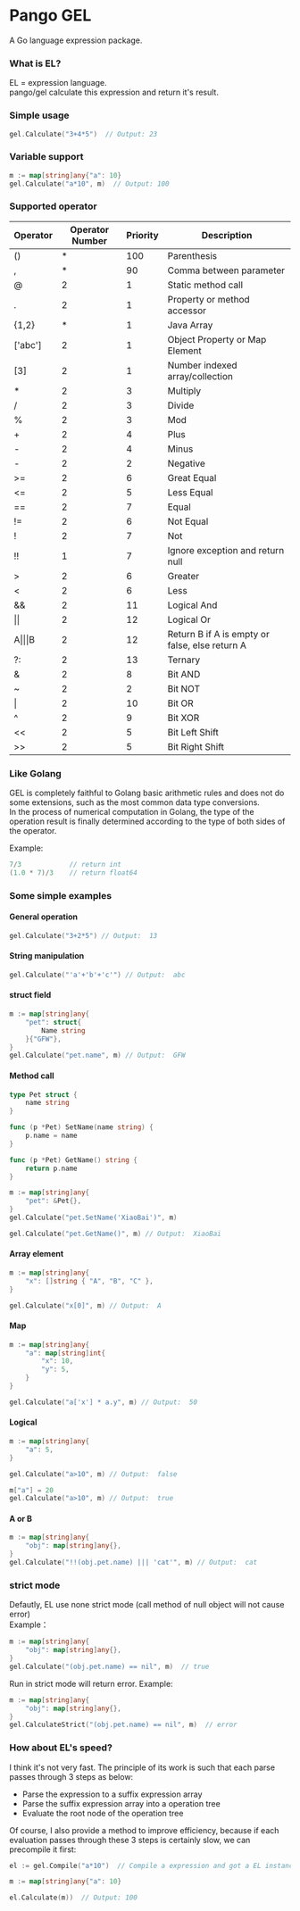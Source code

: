  Pango GEL
=====================================================================

A Go language expression package.

### What is EL?
EL = expression language.  
pango/gel calculate this expression and return it's result.


### Simple usage
```go
gel.Calculate("3+4*5")  // Output: 23
```

### Variable support
```go
m := map[string]any{"a": 10}
gel.Calculate("a*10", m)  // Output: 100 
```

### Supported operator

 | Operator | Operator Number | Priority | Description |
 |----------|-----------------|----------|-------------|
 | ()       |  \*             | 100      | Parenthesis |
 | ,        |  \*             | 90       | Comma between parameter |
 | @        |  2              | 1        | Static method call |
 | .        |  2              | 1        | Property or method accessor |
 | {1,2}    |  \*             | 1        | Java Array |
 | ['abc']  |  2              | 1        | Object Property or Map Element |
 | [3]      |  2              | 1        | Number indexed array/collection |
 | \*       |  2              | 3        | Multiply |
 | /        |  2              | 3        | Divide   |
 | %        |  2              | 3        | Mod      |
 | +        |  2              | 4        | Plus      |
 | -        |  2              | 4        | Minus     |
 | -        |  2              | 2        | Negative  |
 | >=       |  2              | 6        | Great Equal   |
 | <=       |  2              | 5        | Less Equal   |
 | ==       |  2              | 7        | Equal      |
 | !=       |  2              | 6        | Not Equal    |
 | !        |  2              | 7        | Not        |
 | !!       |  1              | 7        | Ignore exception and return null |
 | >        |  2              | 6        | Greater   |
 | <        |  2              | 6        | Less      |
 | &&       |  2              | 11       | Logical And |
 | \|\|     |  2              | 12       | Logical Or    |
 | A\|\|\|B |  2              | 12       | Return B if A is empty or false, else return A |
 | ?:       |  2              | 13       | Ternary   |
 | &        |  2              | 8        | Bit AND  |
 | ~        |  2              | 2        | Bit NOT  |
 | \|       |  2              | 10       | Bit OR  |
 | ^        |  2              | 9        | Bit XOR |
 | <<       |  2              | 5        | Bit Left Shift |
 | >>       |  2              | 5        | Bit Right Shift |


### Like Golang

GEL is completely faithful to Golang basic arithmetic rules and does not do some extensions, such as the most common data type conversions.  
In the process of numerical computation in Golang, the type of the operation result is finally determined according to the type of both sides of the operator.

Example:  

```go
7/3            // return int
(1.0 * 7)/3    // return float64
```

### Some simple examples
#### General operation

```go
gel.Calculate("3+2*5") // Output:  13
```

#### String manipulation
```go
gel.Calculate("'a'+'b'+'c'") // Output:  abc
```

#### struct field
```go
m := map[string]any{
	"pet": struct{
		Name string
	}{"GFW"},
}
gel.Calculate("pet.name", m) // Output:  GFW
```

#### Method call
```go
type Pet struct {
	name string
}

func (p *Pet) SetName(name string) {
	p.name = name
}

func (p *Pet) GetName() string {
	return p.name
}

m := map[string]any{
	"pet": &Pet{},
}
gel.Calculate("pet.SetName('XiaoBai')", m)

gel.Calculate("pet.GetName()", m) // Output:  XiaoBai
```

#### Array element
```go
m := map[string]any{
	"x": []string { "A", "B", "C" },
}

gel.Calculate("x[0]", m) // Output:  A
```

#### Map
```go
m := map[string]any{
	"a": map[string]int{
		"x": 10,
		"y": 5,
	}
}

gel.Calculate("a['x'] * a.y", m) // Output:  50
```

#### Logical
```go
m := map[string]any{
	"a": 5,
}

gel.Calculate("a>10", m) // Output:  false

m["a"] = 20
gel.Calculate("a>10", m) // Output:  true
```

#### A or B
```go
m := map[string]any{
	"obj": map[string]any{},
}
gel.Calculate("!!(obj.pet.name) ||| 'cat'", m) // Output:  cat
```

### strict mode
Defautly, EL use none strict mode (call method of null object will not cause error)  
Example：  
```go
m := map[string]any{
	"obj": map[string]any{},
}
gel.Calculate("(obj.pet.name) == nil", m)  // true
```

Run in strict mode will return error.
Example:  
```go
m := map[string]any{
	"obj": map[string]any{},
}
gel.CalculateStrict("(obj.pet.name) == nil", m)  // error
```


### How about EL's speed?

I think it's not very fast. The principle of its work is such that each parse passes through 3 steps as below:

  - Parse the expression to a suffix expression array
  - Parse the suffix expression array into a operation tree
  - Evaluate the root node of the operation tree

Of course, I also provide a method to improve efficiency, because if each evaluation passes through these 3 steps is certainly slow, we can precompile it first:

```go
el := gel.Compile("a*10")  // Compile a expression and got a EL instance

m := map[string]any{"a": 10}

el.Calculate(m))  // Output: 100 
```

